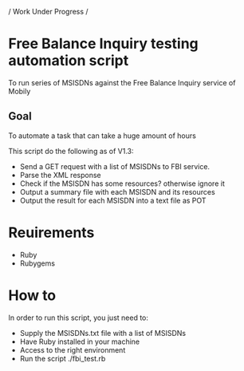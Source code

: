 / Work Under Progress /

# Free Balance Inquiry testing automation script
To run series of MSISDNs against the Free Balance Inquiry service of Mobily

## Goal
To automate a task that can take a huge amount of hours

This script do the following as of V1.3:
* Send a GET request with a list of MSISDNs to FBI service.
* Parse the XML response
* Check if the MSISDN has some resources? otherwise ignore it
* Output a summary file with each MSISDN and its resources
* Output the result for each MSISDN into a text file as POT

# Reuirements
* Ruby
* Rubygems

# How to
In order to run this script, you just need to:
* Supply the MSISDNs.txt file with a list of MSISDNs
* Have Ruby installed in your machine
* Access to the right environment
* Run the script ./fbi_test.rb

